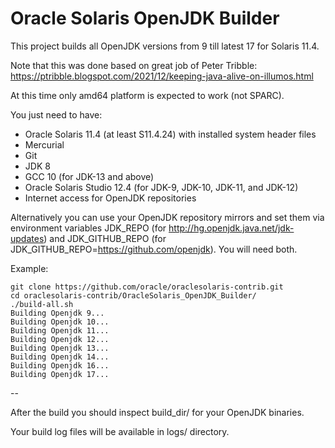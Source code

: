 # Oracle Solaris OpenJDK Builder

This project builds all OpenJDK versions from 9 till latest 17 for Solaris 11.4.

Note that this was done based on great job of Peter Tribble:
https://ptribble.blogspot.com/2021/12/keeping-java-alive-on-illumos.html

At this time only amd64 platform is expected to work (not SPARC).

You just need to have:
- Oracle Solaris 11.4 (at least S11.4.24) with installed system header files
- Mercurial
- Git
- JDK 8
- GCC 10 (for JDK-13 and above)
- Oracle Solaris Studio 12.4 (for JDK-9, JDK-10, JDK-11, and JDK-12)
- Internet access for OpenJDK repositories

Alternatively you can use your OpenJDK repository mirrors and set them via
environment variables JDK_REPO (for http://hg.openjdk.java.net/jdk-updates)
and JDK_GITHUB_REPO (for JDK_GITHUB_REPO=https://github.com/openjdk).
You will need both.


Example:

```
git clone https://github.com/oracle/oraclesolaris-contrib.git
cd oraclesolaris-contrib/OracleSolaris_OpenJDK_Builder/
./build-all.sh
Building Openjdk 9...
Building Openjdk 10...
Building Openjdk 11...
Building Openjdk 12...
Building Openjdk 13...
Building Openjdk 14...
Building Openjdk 16...
Building Openjdk 17...
```

--

After the build you should inspect build_dir/ for your OpenJDK binaries.

Your build log files will be available in logs/ directory.
